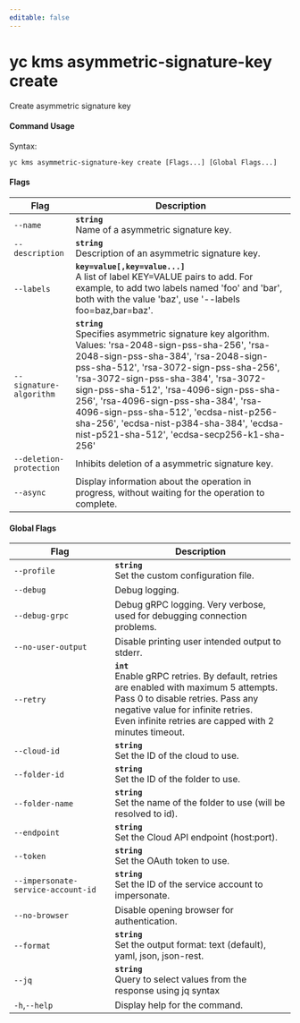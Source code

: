 ```yaml
---
editable: false
---
```


# yc kms asymmetric-signature-key create

Create asymmetric signature key

#### Command Usage

Syntax: 

`yc kms asymmetric-signature-key create [Flags...] [Global Flags...]`

#### Flags

| Flag | Description |
|----|----|
|`--name`|<b>`string`</b><br/>Name of a asymmetric signature key.|
|`--description`|<b>`string`</b><br/>Description of an asymmetric signature key.|
|`--labels`|<b>`key=value[,key=value...]`</b><br/>A list of label KEY=VALUE pairs to add. For example, to add two labels named 'foo' and 'bar', both with the value 'baz', use '--labels foo=baz,bar=baz'.|
|`--signature-algorithm`|<b>`string`</b><br/>Specifies asymmetric signature key  algorithm. Values: 'rsa-2048-sign-pss-sha-256', 'rsa-2048-sign-pss-sha-384', 'rsa-2048-sign-pss-sha-512', 'rsa-3072-sign-pss-sha-256', 'rsa-3072-sign-pss-sha-384', 'rsa-3072-sign-pss-sha-512', 'rsa-4096-sign-pss-sha-256', 'rsa-4096-sign-pss-sha-384', 'rsa-4096-sign-pss-sha-512', 'ecdsa-nist-p256-sha-256', 'ecdsa-nist-p384-sha-384', 'ecdsa-nist-p521-sha-512', 'ecdsa-secp256-k1-sha-256'|
|`--deletion-protection`|Inhibits deletion of a asymmetric signature key.|
|`--async`|Display information about the operation in progress, without waiting for the operation to complete.|

#### Global Flags

| Flag | Description |
|----|----|
|`--profile`|<b>`string`</b><br/>Set the custom configuration file.|
|`--debug`|Debug logging.|
|`--debug-grpc`|Debug gRPC logging. Very verbose, used for debugging connection problems.|
|`--no-user-output`|Disable printing user intended output to stderr.|
|`--retry`|<b>`int`</b><br/>Enable gRPC retries. By default, retries are enabled with maximum 5 attempts.<br/>Pass 0 to disable retries. Pass any negative value for infinite retries.<br/>Even infinite retries are capped with 2 minutes timeout.|
|`--cloud-id`|<b>`string`</b><br/>Set the ID of the cloud to use.|
|`--folder-id`|<b>`string`</b><br/>Set the ID of the folder to use.|
|`--folder-name`|<b>`string`</b><br/>Set the name of the folder to use (will be resolved to id).|
|`--endpoint`|<b>`string`</b><br/>Set the Cloud API endpoint (host:port).|
|`--token`|<b>`string`</b><br/>Set the OAuth token to use.|
|`--impersonate-service-account-id`|<b>`string`</b><br/>Set the ID of the service account to impersonate.|
|`--no-browser`|Disable opening browser for authentication.|
|`--format`|<b>`string`</b><br/>Set the output format: text (default), yaml, json, json-rest.|
|`--jq`|<b>`string`</b><br/>Query to select values from the response using jq syntax|
|`-h`,`--help`|Display help for the command.|
